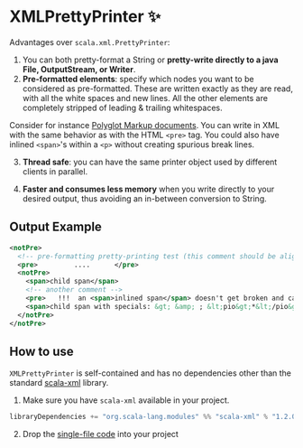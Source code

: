 # XMLPrettyPrinter ✨

Advantages over `scala.xml.PrettyPrinter`:

1. You can both pretty-format a String or **pretty-write directly to a java File, OutputStream, or Writer**.
2. **Pre-formatted elements**: specify which nodes you want to be considered as pre-formatted.
   These are written exactly as they are read, with all the white spaces and new lines.
   All the other elements are completely stripped of leading & trailing whitespaces.

Consider for instance [Polyglot Markup documents](http://dev.w3.org/html5/html-polyglot/html-polyglot.html).
You can write in XML with the same behavior as with the HTML `<pre>` tag.
You could also have inlined `<span>`'s within a `<p>` without creating spurious break lines.

3. **Thread safe**: you can have the same printer object used by different clients in parallel.

4. **Faster and consumes less memory** when you write directly to your desired output, thus avoiding an in-between conversion to String.

## Output Example

```xml
<notPre>
  <!-- pre-formatting pretty-printing test (this comment should be aligned)-->
  <pre>         ....      </pre>
  <notPre>
    <span>child span</span>
    <!-- another comment -->
    <pre>   !!!  an <span>inlined span</span> doesn't get broken and can have<span> spaces!!   </span><span>🙂</span></pre>
    <span>child span with specials: &gt; &amp; ; &lt;pio&gt;*&lt;/pio&gt; &lt;!-- ? --&gt;</span>
  </notPre>
</notPre>
```


## How to use

`XMLPrettyPrinter` is self-contained and has no dependencies other than the standard [scala-xml](https://github.com/scala/scala-xml) library.

1. Make sure you have `scala-xml` available in your project.

```scala
libraryDependencies += "org.scala-lang.modules" %% "scala-xml" % "1.2.0"
```

2. Drop the [single-file code](src/main/scala/rocks/juanmi/scala/xml/XMLPrettyPrinter.scala) into your project
